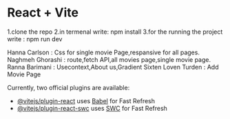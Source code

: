 # React + Vite
1.clone the repo
2.in termenal write:    npm install 
3.for the running the project write :    npm run dev

Hanna Carlson : Css for single movie Page,respansive for all pages.
Naghmeh Ghorashi : route,fetch API,all movies page,single movie page.
Ranna Barimani : Usecontext,About us,Gradient
Sixten Loven Turden : Add Movie Page







Currently, two official plugins are available:

- [@vitejs/plugin-react](https://github.com/vitejs/vite-plugin-react/blob/main/packages/plugin-react/README.md) uses [Babel](https://babeljs.io/) for Fast Refresh
- [@vitejs/plugin-react-swc](https://github.com/vitejs/vite-plugin-react-swc) uses [SWC](https://swc.rs/) for Fast Refresh
